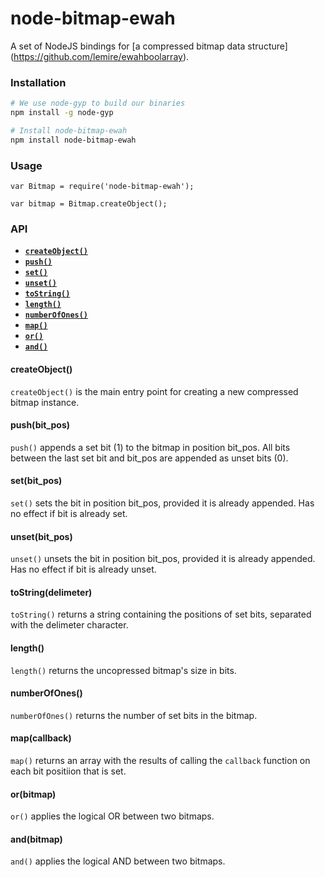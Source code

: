 # node-bitmap-ewah
A set of NodeJS bindings for [a compressed bitmap data structure] (https://github.com/lemire/ewahboolarray).


### Installation
```sh
# We use node-gyp to build our binaries
npm install -g node-gyp

# Install node-bitmap-ewah
npm install node-bitmap-ewah
```

### Usage
```node
var Bitmap = require('node-bitmap-ewah');

var bitmap = Bitmap.createObject();
```

### API
* <a href="#ctor"><code><b>createObject()</b></code></a>
* <a href="#push"><code><b>push()</b></code></a>
* <a href="#set"><code><b>set()</b></code></a>
* <a href="#unset"><code><b>unset()</b></code></a>
* <a href="#str"><code><b>toString()</b></code></a>
* <a href="#len"><code><b>length()</b></code></a>
* <a href="#ones"><code><b>numberOfOnes()</b></code></a>
* <a href="#map"><code><b>map()</b></code></a>
* <a href="#or"><code><b>or()</b></code></a>
* <a href="#and"><code><b>and()</b></code></a>

<a name="ctor"></a>
#### createObject()
<code>createObject()</code> is the main entry point for creating a new compressed bitmap instance.

<a name="push"></a>
#### push(bit_pos)
<code>push()</code> appends a set bit (1) to the bitmap in position bit_pos. All bits between the last set bit and bit_pos are appended as unset bits (0).

<a name="set"></a>
#### set(bit_pos)
<code>set()</code> sets the bit in position bit_pos, provided it is already appended. Has no effect if bit is already set.

<a name="unset"></a>
#### unset(bit_pos)
<code>unset()</code> unsets the bit in position bit_pos, provided it is already appended. Has no effect if bit is already unset.

<a name="str"></a>
#### toString(delimeter)
<code>toString()</code> returns a string containing the positions of set bits, separated with the delimeter character.

<a name="len"></a>
#### length()
<code>length()</code> returns the uncopressed bitmap's size in bits.

<a name="ones"></a>
#### numberOfOnes()
<code>numberOfOnes()</code> returns the number of set bits in the bitmap.

<a name="map"></a>
#### map(callback)
<code>map()</code> returns an array with the results of calling the `callback` function on each bit positiion that is set.

<a name="or"></a>
#### or(bitmap)
<code>or()</code> applies the logical OR between two bitmaps.

<a name="and"></a>
#### and(bitmap)
<code>and()</code> applies the logical AND between two bitmaps.
